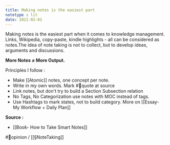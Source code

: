 ```yaml
---
title: Making notes is the easiest part
notetype : lit
date: 2021-02-01
---
```


Making notes is the easiest part when it comes to knowledge management. Links, Wikipedia, copy-paste, kindle highlights - all can be considered as notes.The idea of note taking is not to collect, but to develop ideas, arguments and discussions.

**More Notes ≠ More Output.**

Principles I follow : 
- Make [[Atomic]] notes, one concept per note. 
- Write in my own words. Mark #🔖quote at source
- Link notes, but don't try to build a Section Subsection relation 
- No Tags, No Categorization use notes with MOC instead of tags. 
- Use Hashtags to mark states, not to build category. 
More on [[Essay- My Workflow + Daily Plan]]

**Source :**
- [[Book- How to Take Smart Notes]]

#🌱opinion / [[§NoteTaking]]